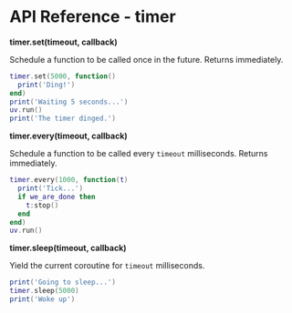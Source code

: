 API Reference - timer
=====================

**timer.set(timeout, callback)**

Schedule a function to be called once in the future. Returns immediately.

```lua
timer.set(5000, function()
  print('Ding!')
end)
print('Waiting 5 seconds...')
uv.run()
print('The timer dinged.')
```

**timer.every(timeout, callback)**

Schedule a function to be called every `timeout` milliseconds. Returns
immediately.

```lua
timer.every(1000, function(t)
  print('Tick...')
  if we_are_done then
    t:stop()
  end
end)
uv.run()
```

**timer.sleep(timeout, callback)**

Yield the current coroutine for `timeout` milliseconds.

```lua
print('Going to sleep...')
timer.sleep(5000)
print('Woke up')
```
